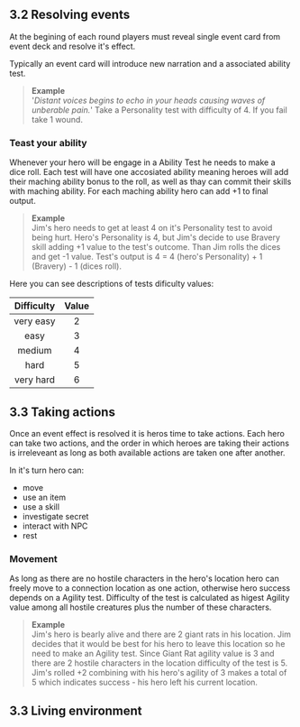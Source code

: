 ## **3.2 Resolving events**
At the begining of each round players must reveal single event card from event deck and resolve it's effect.

Typically an event card will introduce new narration and a associated ability test.

> **Example**  
'*Distant voices begins to echo in your heads causing waves of unberable pain.*' Take a Personality test with difficulty of 4. If you fail take 1 wound.

### Teast your ability
Whenever your hero will be engage in a Ability Test he needs to make a dice roll. Each test will have one accosiated ability meaning heroes will add their maching ability bonus to the roll, as well as thay can commit their skills with maching ability. For each maching ability hero can add +1 to final output.

>**Example**  
Jim's hero needs to get at least 4 on it's Personality test to avoid being hurt. Hero's Personality is 4, but Jim's decide to use Bravery skill adding +1 value to the test's outcome. Than Jim rolls the dices and get -1 value. Test's output is 4 = 4 (hero's Personality) + 1 (Bravery) - 1 (dices roll).

Here you can see descriptions of tests dificulty values:

| Difficulty | Value |
|:----------:|:-----:|
|  very easy |   2   |
|    easy    |   3   |
|   medium   |   4   |
|    hard    |   5   |
|  very hard |   6   |

## **3.3 Taking actions**
Once an event effect is resolved it is heros time to take actions. Each hero can take two actions, and the order in which heroes are taking their actions is irreleveant as long as both available actions are taken one after another.

In it's turn hero can:
- move
- use an item
- use a skill
- investigate secret
- interact with NPC
- rest

### Movement
As long as there are no hostile characters in the hero's location hero can freely move to a connection location as one action, otherwise hero success depends on a Agility test. Difficulty of the test is calculated as higest Agility value among all hostile creatures plus the number of these characters.

> **Example**  
Jim's hero is bearly alive and there are 2 giant rats in his location. Jim decides that it would be best for his hero to leave this location so he need to make an Agility test. Since Giant Rat agility value is 3 and there are 2 hostile characters in the location difficulty of the test is 5. Jim's rolled +2 combining with his hero's agility of 3 makes a total of 5 which indicates success - his hero left his current location.

## **3.3 Living environment**
